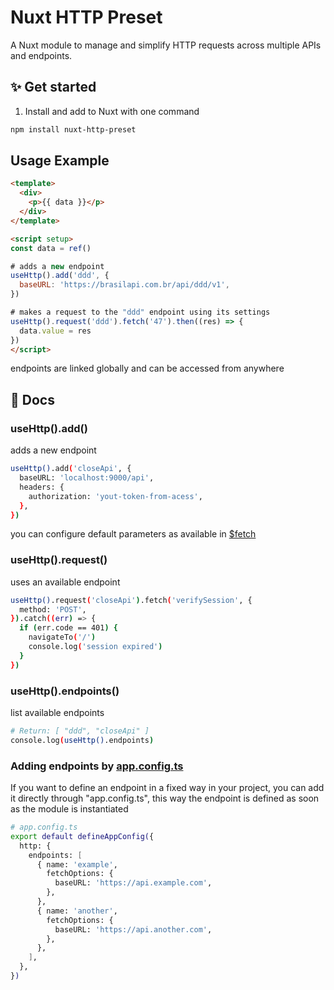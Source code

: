 # Nuxt HTTP Preset

A Nuxt module to manage and simplify HTTP requests across multiple APIs and endpoints.

## ✨ Get started

1. Install and add to Nuxt with one command

```sh
npm install nuxt-http-preset
```
## Usage Example

```html
<template>
  <div>
    <p>{{ data }}</p>
  </div>
</template>

<script setup>
const data = ref()

# adds a new endpoint
useHttp().add('ddd', {
  baseURL: 'https://brasilapi.com.br/api/ddd/v1',
})

# makes a request to the "ddd" endpoint using its settings
useHttp().request('ddd').fetch('47').then((res) => {
  data.value = res
})
</script>
```
endpoints are linked globally and can be accessed from anywhere

## 📖 Docs

### useHttp().add()
adds a new endpoint

```bash
useHttp().add('closeApi', {
  baseURL: 'localhost:9000/api',
  headers: {
    authorization: 'yout-token-from-acess',
  },
})
```
you can configure default parameters as available in [$fetch](https://nuxt.com/docs/api/utils/dollarfetch)


### useHttp().request()
uses an available endpoint
```bash
useHttp().request('closeApi').fetch('verifySession', {
  method: 'POST',
}).catch((err) => {
  if (err.code == 401) {
    navigateTo('/')
    console.log('session expired')
  }
})
```


### useHttp().endpoints()
list available endpoints
```bash
# Return: [ "ddd", "closeApi" ]
console.log(useHttp().endpoints)
```
### Adding endpoints by  [app.config.ts](https://nuxt.com/docs/guide/directory-structure/app-config)
If you want to define an endpoint in a fixed way in your project, you can add it directly through "app.config.ts", this way the endpoint is defined as soon as the module is instantiated

```bash
# app.config.ts
export default defineAppConfig({
  http: {
    endpoints: [
      { name: 'example',
        fetchOptions: {
          baseURL: 'https://api.example.com',
        },
      },
      { name: 'another',
        fetchOptions: {
          baseURL: 'https://api.another.com',
        },
      },
    ],
  },
})
```
